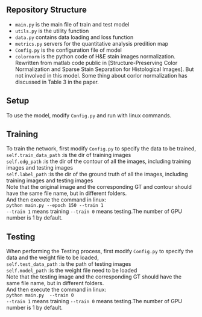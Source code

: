 
## Repository Structure

- `main.py` is the main file of train and test model
- `utils.py` is the utility function
- `data.py` contains data loading and loss function
- `metrics.py` servers for the quantitative analysis predition map
- `Config.py`  is the configuration file of model
- `colornorm` is the python code of H&E stain images normalization. Rewritten from matlab code public in [Structure-Preserving Color Normalization and Sparse Stain Separation for Histological Images]. But not involved in this model. Some thing about corlor normalization has discussed in Table 3 in the paper.


## Setup 

To use the model, modify `Config.py` and run with linux commands. 

## Training 

To train the network, first modify `Config.py` to specify the data to be trained,  <br/>
`self.train_data_path`  :is the dir of training images <br/>
`self.edg_path`         :is the dir of the contour of all the images, including training images and testing images <br/>
`self.label_path`       :is the dir of the ground truth of all the images, including training images and testing images <br/>
Note that the original image and the corresponding GT and contour should have the same file name, but in different folders. <br/>
And then execute the command in linux: <br/>
`python main.py --epoch 150 --train 1` <br/>
`--train 1` means training `--train 0` means testing.The number of GPU number is 1 by default.

## Testing 

When performing the Testing process, first modify `Config.py` to specify the data and the weight file to be loaded, <br/>
`self.test_data_path`  :is the path of testing images <br/>
`self.model_path`      :is the weight file need to be loaded <br/>
Note that the testing image and the corresponding GT should have the same file name, but in different folders. <br/>
And then execute the command in linux: <br/>
`python main.py  --train 0` <br/>
`--train 1` means training `--train 0` means testing.The number of GPU number is 1 by default. <br/>


